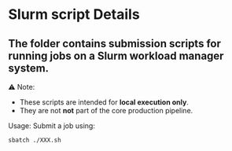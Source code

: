 # Slurm script Details

## The folder contains submission scripts for running jobs on a Slurm workload manager system.

⚠️ Note:
- These scripts are intended for **local execution only**.
- They are not **not** part of the core production pipeline.

Usage:
Submit a job using:
```bash
sbatch ./XXX.sh
```
